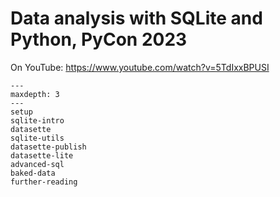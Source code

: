 # Data analysis with SQLite and Python, PyCon 2023

On YouTube: https://www.youtube.com/watch?v=5TdIxxBPUSI

```{toctree}
---
maxdepth: 3
---
setup
sqlite-intro
datasette
sqlite-utils
datasette-publish
datasette-lite
advanced-sql
baked-data
further-reading
```
